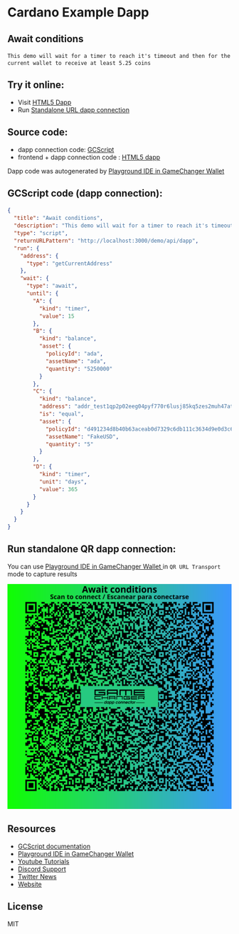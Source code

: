 
# Cardano Example Dapp

## **Await conditions**

    This demo will wait for a timer to reach it's timeout and then for the current wallet to receive at least 5.25 coins


## Try it online: 

-  Visit [HTML5 Dapp](https://raw.githubusercontent.com/GameChangerFinance/gamechanger.wallet/main/examples/Await%20conditions.html)
-  Run [Standalone URL dapp connection](https://beta-wallet.gamechanger.finance/api/2/run/1-H4sIAAAAAAAAA3VRTW_bMAz9K4IvuwSL_J3klrUYMGAYhm09D7TExEpkWZHopHaR_z7Jabei6AzBIPkeyUfyKSFFGpNNsr2AIiZ6IxWp3vhkkUj0wikb3UD41SrPJHY9uyit2Uzf9Y4BI9WhY9QzhyBapuiDn2P9QAyMZNSimanBYGJwDg2FfK2RblkC1RkZENMInlj5MSuDEjWLoNFGeTclwXdIgzMPP75-ByJ0UVlLZDfLpe4F6Lb3tMk558sodQlWLSVYGxOHwH1KQEqH3kfzufQe6e4mavuMXRdJHO8VB2Z_kQyGlI7xbfwdlZEBnOcP4Bn0EMhpGfI_vcIb0GAEBgZ4j3NZ22slxi8RBQkvyDfo8G_kNEBoRmMIlFkZJuLJNRS-e7_wy1Sz9ZvQU3qymeUZ4p4XdtzVNXeVHvxhVR5P5YQ-64a2qIEeZYac-4mO9WE_dd6P1c53Z30pzruLPK7yQwfTaa2natJ7dPYCtPKP58zUh9BYxZ4YtOr_jCeLdZrlhVw1BW-qHARCw2WdZ2tRySZNU5FXAV4jl7mo0qoS4aV582Ynn-GIDz_v3-xl3sj9O6cYTDxfImH0_w6TV-U1fn8Af9FB1fUCAAA)

## Source code:

- dapp connection code: [GCScript](examples/Await%20conditions.gcscript)
- frontend + dapp connection code : [HTML5 dapp](examples/Await%20conditions.html)

Dapp code was autogenerated by [Playground IDE in GameChanger Wallet ](https://beta-wallet.gamechanger.finance/playground)

## GCScript code (dapp connection):
```json
{
  "title": "Await conditions",
  "description": "This demo will wait for a timer to reach it's timeout and then for the current wallet to receive at least 5.25 coins",
  "type": "script",
  "returnURLPattern": "http://localhost:3000/demo/api/dapp",
  "run": {
    "address": {
      "type": "getCurrentAddress"
    },
    "wait": {
      "type": "await",
      "until": {
        "A": {
          "kind": "timer",
          "value": 15
        },
        "B": {
          "kind": "balance",
          "asset": {
            "policyId": "ada",
            "assetName": "ada",
            "quantity": "5250000"
          }
        },
        "C": {
          "kind": "balance",
          "address": "addr_test1qp2p02eeg04pyf770r6lusj85kq5zes2muh47atxd2e00sztk7jgzmssy6fsmvlw4vfwdk83jmazq9lz6zlgerpwat8sxv2n7j",
          "is": "equal",
          "asset": {
            "policyId": "d491234d8b40b63aceab0d7329c6db111c3634d9e0d3c6166c66c13b",
            "assetName": "FakeUSD",
            "quantity": "5"
          }
        },
        "D": {
          "kind": "timer",
          "unit": "days",
          "value": 365
        }
      }
    }
  }
}
```

## Run standalone QR dapp connection: 

You can use [Playground IDE in GameChanger Wallet ](https://beta-wallet.gamechanger.finance/playground) in `QR URL Transport` mode to capture results

[![QR URL Transport](https://raw.githubusercontent.com/GameChangerFinance/gamechanger.wallet/main/examples/Await%20conditions.png)](https://beta-wallet.gamechanger.finance/api/2/run/1-H4sIAAAAAAAAA3VRTW_bMAz9K4IvuwSL_J3klrUYMGAYhm09D7TExEpkWZHopHaR_z7Jabei6AzBIPkeyUfyKSFFGpNNsr2AIiZ6IxWp3vhkkUj0wikb3UD41SrPJHY9uyit2Uzf9Y4BI9WhY9QzhyBapuiDn2P9QAyMZNSimanBYGJwDg2FfK2RblkC1RkZENMInlj5MSuDEjWLoNFGeTclwXdIgzMPP75-ByJ0UVlLZDfLpe4F6Lb3tMk558sodQlWLSVYGxOHwH1KQEqH3kfzufQe6e4mavuMXRdJHO8VB2Z_kQyGlI7xbfwdlZEBnOcP4Bn0EMhpGfI_vcIb0GAEBgZ4j3NZ22slxi8RBQkvyDfo8G_kNEBoRmMIlFkZJuLJNRS-e7_wy1Sz9ZvQU3qymeUZ4p4XdtzVNXeVHvxhVR5P5YQ-64a2qIEeZYac-4mO9WE_dd6P1c53Z30pzruLPK7yQwfTaa2natJ7dPYCtPKP58zUh9BYxZ4YtOr_jCeLdZrlhVw1BW-qHARCw2WdZ2tRySZNU5FXAV4jl7mo0qoS4aV582Ynn-GIDz_v3-xl3sj9O6cYTDxfImH0_w6TV-U1fn8Af9FB1fUCAAA)

## Resources
- [GCScript documentation](https://beta-wallet.gamechanger.finance/doc/api/v2/api.html)
- [Playground IDE in GameChanger Wallet ](https://beta-wallet.gamechanger.finance/playground)
- [Youtube Tutorials](https://www.youtube.com/@gamechanger.finance)
- [Discord Support](https://discord.gg/vpbfyRaDKG)
- [Twitter News](https://twitter.com/GameChangerOk)
- [Website](https://gamechanger.finance)

## License
MIT 
    
